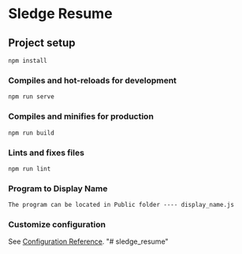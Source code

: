 # Sledge Resume

## Project setup
```
npm install
```

### Compiles and hot-reloads for development
```
npm run serve
```

### Compiles and minifies for production
```
npm run build
```

### Lints and fixes files
```
npm run lint
```


### Program to Display Name
```The program can be located in Public folder ---- display_name.js```

### Customize configuration
See [Configuration Reference](https://cli.vuejs.org/config/).
"# sledge_resume" 
